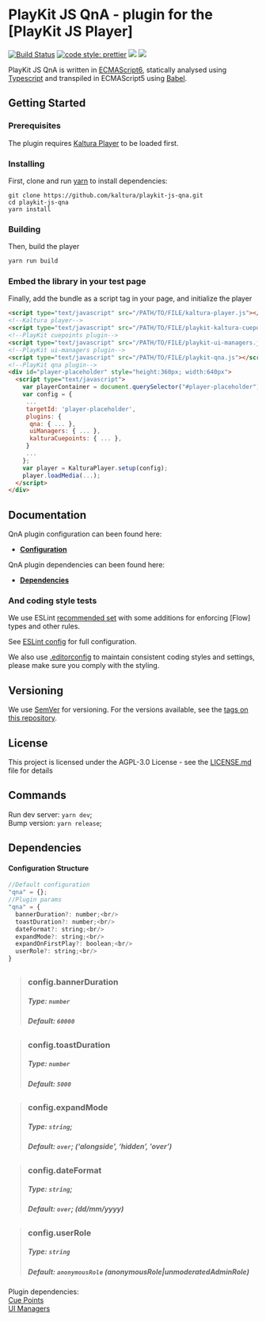 # PlayKit JS QnA - plugin for the [PlayKit JS Player]

[![Build Status](https://github.com/kaltura/playkit-js-qna/actions/workflows/run_canary_full_flow.yaml/badge.svg)](https://github.com/kaltura/playkit-js-qna/actions/workflows/run_canary_full_flow.yaml)
[![code style: prettier](https://img.shields.io/badge/code_style-prettier-ff69b4.svg?style=flat-square)](https://github.com/prettier/prettier)
[![](https://img.shields.io/npm/v/@playkit-js/qna/latest.svg)](https://www.npmjs.com/package/@playkit-js/qna)
[![](https://img.shields.io/npm/v/@playkit-js/qna/canary.svg)](https://www.npmjs.com/package/@playkit-js/qna/v/canary)

PlayKit JS QnA is written in [ECMAScript6], statically analysed using [Typescript] and transpiled in ECMAScript5 using [Babel].

[typescript]: https://www.typescriptlang.org/
[ecmascript6]: https://github.com/ericdouglas/ES6-Learning#articles--tutorials
[babel]: https://babeljs.io

## Getting Started

### Prerequisites

The plugin requires [Kaltura Player] to be loaded first.

[kaltura player]: https://github.com/kaltura/kaltura-player-js

### Installing

First, clone and run [yarn] to install dependencies:

[yarn]: https://yarnpkg.com/lang/en/

```
git clone https://github.com/kaltura/playkit-js-qna.git
cd playkit-js-qna
yarn install
```

### Building

Then, build the player

```javascript
yarn run build
```

### Embed the library in your test page

Finally, add the bundle as a script tag in your page, and initialize the player

```html
<script type="text/javascript" src="/PATH/TO/FILE/kaltura-player.js"></script>
<!--Kaltura player-->
<script type="text/javascript" src="/PATH/TO/FILE/playkit-kaltura-cuepoints.js"></script>
<!--PlayKit cuepoints plugin-->
<script type="text/javascript" src="/PATH/TO/FILE/playkit-ui-managers.js"></script>
<!--PlayKit ui-managers plugin-->
<script type="text/javascript" src="/PATH/TO/FILE/playkit-qna.js"></script>
<!--PlayKit qna plugin-->
<div id="player-placeholder" style="height:360px; width:640px">
  <script type="text/javascript">
    var playerContainer = document.querySelector("#player-placeholder");
    var config = {
     ...
     targetId: 'player-placeholder',
     plugins: {
      qna: { ... },
      uiManagers: { ... },
      kalturaCuepoints: { ... },
     }
     ...
    };
    var player = KalturaPlayer.setup(config);
    player.loadMedia(...);
  </script>
</div>
```

## Documentation

QnA plugin configuration can been found here:

- **[Configuration](#configuration)**

QnA plugin dependencies can been found here:

- **[Dependencies](#dependencies)**

### And coding style tests

We use ESLint [recommended set](http://eslint.org/docs/rules/) with some additions for enforcing [Flow] types and other rules.

See [ESLint config](.eslintrc.json) for full configuration.

We also use [.editorconfig](.editorconfig) to maintain consistent coding styles and settings, please make sure you comply with the styling.


## Versioning

We use [SemVer](http://semver.org/) for versioning. For the versions available, see the [tags on this repository](https://github.com/kaltura/playkit-js-qna/tags).

## License

This project is licensed under the AGPL-3.0 License - see the [LICENSE.md](LICENSE.md) file for details

## Commands

Run dev server: `yarn dev`;<br/>
Bump version: `yarn release`;<br/>


<a name="dependencies"></a>
## Dependencies

#### Configuration Structure

```js
//Default configuration
"qna" = {};
//Plugin params
"qna" = {
  bannerDuration?: number;<br/>
  toastDuration?: number;<br/>
  dateFormat?: string;<br/>
  expandMode?: string;<br/>
  expandOnFirstPlay?: boolean;<br/>
  userRole?: string;<br/>
}
```

##

> ### config.bannerDuration
>
> ##### Type: `number`
>
> ##### Default: `60000`
>

##

> ### config.toastDuration
>
> ##### Type: `number`
>
> ##### Default: `5000`
>

##

> ### config.expandMode
>
> ##### Type: `string`;
>
> ##### Default: `over`; (‘alongside', ‘hidden’, 'over’)
>

##

> ### config.dateFormat
>
> ##### Type: `string`;
>
> ##### Default: `over`; (dd/mm/yyyy)
>

##

> ### config.userRole
>
> ##### Type: `string`
>
> ##### Default: `anonymousRole` (anonymousRole|unmoderatedAdminRole)
>

Plugin dependencies:<br/>
<a href="https://github.com/kaltura/playkit-js-kaltura-cuepoints">Cue Points</a><br/>
<a href="https://github.com/kaltura/playkit-js-ui-managers">UI Managers</a>
